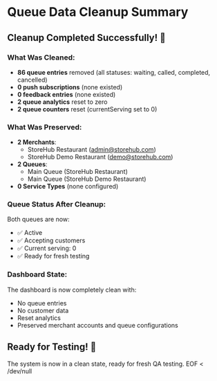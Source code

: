 # Queue Data Cleanup Summary

## Cleanup Completed Successfully\! 🎉

### What Was Cleaned:
- **86 queue entries** removed (all statuses: waiting, called, completed, cancelled)
- **0 push subscriptions** (none existed)
- **0 feedback entries** (none existed)
- **2 queue analytics** reset to zero
- **2 queue counters** reset (currentServing set to 0)

### What Was Preserved:
- **2 Merchants**:
  - StoreHub Restaurant (admin@storehub.com)
  - StoreHub Demo Restaurant (demo@storehub.com)
- **2 Queues**:
  - Main Queue (StoreHub Restaurant)
  - Main Queue (StoreHub Demo Restaurant)
- **0 Service Types** (none configured)

### Queue Status After Cleanup:
Both queues are now:
- ✅ Active
- ✅ Accepting customers
- ✅ Current serving: 0
- ✅ Ready for fresh testing

### Dashboard State:
The dashboard is now completely clean with:
- No queue entries
- No customer data
- Reset analytics
- Preserved merchant accounts and queue configurations

## Ready for Testing\! 🚀
The system is now in a clean state, ready for fresh QA testing.
EOF < /dev/null